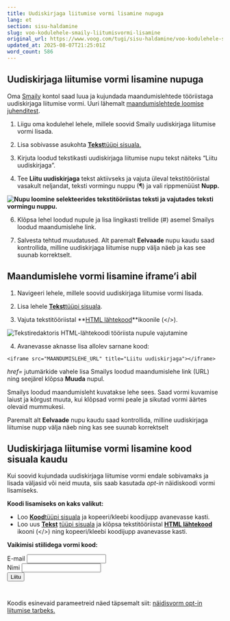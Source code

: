 ```yaml
---
title: Uudiskirjaga liitumise vormi lisamine nupuga
lang: et
section: sisu-haldamine
slug: voo-kodulehele-smaily-liitumisvormi-lisamine
original_url: https://www.voog.com/tugi/sisu-haldamine/voo-kodulehele-smaily-liitumisvormi-lisamine
updated_at: 2025-08-07T21:25:01Z
word_count: 586
---
```

## Uudiskirjaga liitumise vormi lisamine nupuga

Oma [Smaily](https://smaily.com/et/help/kuidas-teha/voog-kodulehele-smaily-liitumisvormi-lisamine/) kontol saad luua ja kujundada maandumislehtede tööriistaga uudiskirjaga liitumise vormi. Uuri lähemalt [maandumislehtede loomise juhenditest](https://smaily.com/et/category/juhendid/maandumislehed/).  
  
1. Liigu oma kodulehel lehele, millele soovid Smaily uudiskirjaga liitumise vormi lisada.

2. Lisa sobivasse asukohta **[Tekst](/tugi/sisualad/mis-on-sisuala#tekst)**[tüüpi sisuala.](/tugi/sisualad/mis-on-sisuala#tekst)

3. Kirjuta loodud tekstikasti uudiskirjaga liitumise nupu tekst näiteks “Liitu uudiskirjaga”.

4. Tee **Liitu uudiskirjaga** tekst aktiivseks ja vajuta üleval tekstitööriistal vasakult neljandat, teksti vormingu nuppu (¶) ja vali rippmenüüst **Nupp.**

**![Nupu loomine selekteerides tekstitööriistas teksti ja vajutades teksti vormingu nuppu.](https://media.voog.com/0000/0036/2183/photos/nupu_loomine_block.webp "Nupu loomine selekteerides tekstitööriistas teksti ja vajutades teksti vormingu nuppu.")**

6. Klõpsa lehel loodud nupule ja lisa lingikasti trellide (#) asemel Smailys loodud maandumislehe link.  

7. Salvesta tehtud muudatused. Alt paremalt **Eelvaade** nupu kaudu saad kontrollida, milline uudiskirjaga liitumise nupp välja näeb ja kas see suunab korrektselt.

## Maandumislehe vormi lisamine iframe’i abil

1. Navigeeri lehele, millele soovid uudiskirjaga liitumise vormi lisada.

2. Lisa lehele **[Tekst](/tugi/sisualad/mis-on-sisuala#tekst)**[tüüpi sisuala](/tugi/sisualad/mis-on-sisuala#tekst).

3. Vajuta tekstitööriistal **[HTML lähtekood](/tugi/sisu-haldamine/teksti-haldamine#video-ja-html-triistad)**ikoonile (</>).

![Tekstiredaktoris HTML-lähtekoodi tööriista nupule vajutamine](https://media.voog.com/0000/0036/2183/photos/htmllahtekood_tekstitooriist_block.webp "Tekstiredaktoris HTML-lähtekoodi tööriista nupule vajutamine")

4. Avanevasse aknasse lisa allolev sarnane kood:

```
<iframe src="MAANDUMISLEHE_URL" title="Liitu uudiskirjaga"></iframe>
```

*href=* jutumärkide vahele lisa Smailys loodud maandumislehe link (URL) ning seejärel klõpsa **Muuda** nupul.

  

Smailys loodud maandumisleht kuvatakse lehe sees. Saad vormi kuvamise laiust ja kõrgust muuta, kui klõpsad vormi peale ja sikutad vormi äärtes olevaid mummukesi.

Paremalt alt **Eelvaade** nupu kaudu saad kontrollida, milline uudiskirjaga liitumise nupp välja näeb ning kas see suunab korrektselt

## Uudiskirjaga liitumise vormi lisamine kood sisuala kaudu

Kui soovid kujundada uudiskirjaga liitumise vormi endale sobivamaks ja lisada väljasid või neid muuta, siis saab kasutada *opt-in* näidiskoodi vormi lisamiseks.  
  
**Koodi lisamiseks on kaks valikut:**

- Loo **[Kood](/tugi/sisualad/mis-on-sisuala#kood)**[tüüpi sisuala](/tugi/sisualad/mis-on-sisuala#kood) ja kopeeri/kleebi koodijupp avanevasse kasti.
- Loo uus **[Tekst](/tugi/sisualad/mis-on-sisuala#tekst)** [tüüpi sisuala](/tugi/sisualad/mis-on-sisuala#tekst) ja klõpsa tekstitööriistal [**HTML lähtekood**](/tugi/sisu-haldamine/teksti-haldamine#video-ja-html-triistad) ikooni (</>) ning kopeeri/kleebi koodijupp avanevasse kasti.

**Vaikimisi stiilidega vormi kood:**  

<form action="https://<domain>.sendsmaily.net/api/opt-in/" method="post" autocomplete="off">  
  <div style="display:none">  
    <input type="hidden" name="key" value="XDcsks...3sz" />  
    <input type="hidden" name="autoresponder" value="1" />  
    <input type="hidden" name="source" value="web" />  
    <input type="hidden" name="success\_url" value="http://www.domeen.ee/ok" />  
    <input type="hidden" name="failure\_url" value="http://www.domeen.ee/error" />  
    <input type="text" name="re-email" value="" />  
  </div>  
  <div class="form\_area">  
    <div class="form\_fields">  
      <div class="form\_field form\_field\_required ">  
        <label class="form\_field\_label" for="email">E-mail</label>  
        <input class="form\_field\_textfield form\_field\_size\_medium" name="email" type="email" value="" />  
      </div>  
      <div class="form\_field">  
        <label class="form\_field\_label" for="name">Nimi</label>  
        <input class="form\_field\_textfield form\_field\_size\_medium" name="name" type="text" value="" />  
      </div>  
    </div>  
    <div class="form\_submit">  
      <input class="form\_submit\_input" name="commit" type="submit" value="Liitu" />  
    </div>  
  </div>  
</form>

```
  

```

Koodis esinevaid parameetreid näed täpsemalt siit: [näidisvorm opt-in liitumise tarbeks.](https://smaily.com/et/help/juhendid/liidestused/naidisvorm-opt-in-liitumise-tarbeks/)
